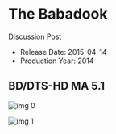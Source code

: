 # The Babadook

[Discussion Post](https://www.avsforum.com/threads/bass-eq-for-filtered-movies.2995212/post-59148208)

* Release Date: 2015-04-14
* Production Year: 2014

## BD/DTS-HD MA 5.1

![img 0](https://i.imgur.com/E3Ujwig.jpg)

![img 1](https://i.imgur.com/nbOtPXb.png)

